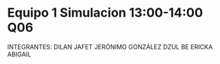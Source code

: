# Equipo 1 Simulacion 13:00-14:00 Q06
INTEGRANTES:
DILAN JAFET JERÓNIMO GONZÁLEZ
DZUL BE ERICKA ABIGAIL
